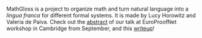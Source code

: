 MathGloss is a project to organize math and turn natural language into a _lingua franca_ for different formal systems. It is made by Lucy Horowitz and Valeria de Paiva. Check out the [abstract](https://europroofnet.github.io/cambridge-2023/#horowitz) of our talk at EuroProofNet workshop in Cambridge from September, and this [writeup](https://arxiv.org/abs/2311.12649)!

